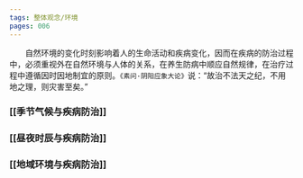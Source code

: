 ```yaml
---
tags: 整体观念/环境
pages: 006
---
```

&emsp;&emsp;自然环境的变化时刻影响着人的生命活动和疾病变化，因而在疾病的防治过程中，必须重视外在自然环境与人体的关系，在养生防病中顺应自然规律，在治疗过程中遵循因时因地制宜的原则。`《素问·阴阳应象大论》`说：“故治不法天之纪，不用地之理，则灾害至矣。”

### [[季节气候与疾病防治]]
### [[昼夜时辰与疾病防治]]
### [[地域环境与疾病防治]]
